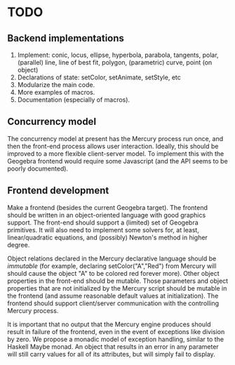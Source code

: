 # TODO

## Backend implementations
1. Implement: conic, locus, ellipse, hyperbola, parabola, tangents, polar, (parallel) line,
line of best fit, polygon, (parametric) curve, point (on object)
1. Declarations of state: setColor, setAnimate, setStyle, etc
1. Modularize the main code.
1. More examples of macros.
1. Documentation (especially of macros).

## Concurrency model
The concurrency model at present has the Mercury process run once, and then the front-end process allows user interaction.  Ideally, this should be improved to a more flexible client-server model.  To implement this with the Geogebra frontend would require some Javascript (and the API seems to be poorly documented).

## Frontend development
Make a frontend (besides the current Geogebra target).  The frontend should be written in an object-oriented language with good graphics support.  The front-end should support a (limited) set of Geogebra primitives.  It will also need to implement some solvers for, at least, linear/quadratic equations, and (possibly) Newton's method in higher degree.

Object relations declared in the Mercury declarative language should be *immutable* (for example, declaring setColor("A","Red") from Mercury will should cause the object "A" to be colored red forever more).  Other object properties in the front-end should be mutable.  Those parameters and object properties that are not initialized by the Mercury script should be mutable in the frontend (and assume reasonable default values at initialization).  The frontend should support client/server communication with the controlling Mercury process.

It is important that no output that the Mercury engine produces should result in failure of the frontend, even in the event of exceptions like division by zero.  We propose a monadic model of exception handling, similar to the Haskell Maybe monad.  An object that results in an error in any parameter will still carry values for all of its attributes, but will simply fail to display.
